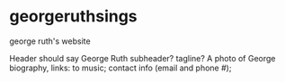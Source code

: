 # georgeruthsings
george ruth's website

Header should say George Ruth
subheader? tagline?
A photo of George
biography,
links: to music; contact info (email and phone #);
